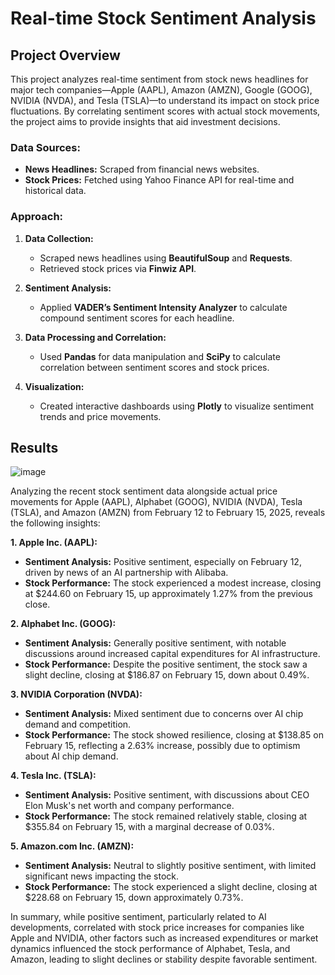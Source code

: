 # Real-time Stock Sentiment Analysis

## Project Overview

This project analyzes real-time sentiment from stock news headlines for major tech companies—Apple (AAPL), Amazon (AMZN), Google (GOOG), NVIDIA (NVDA), and Tesla (TSLA)—to understand its impact on stock price fluctuations. By correlating sentiment scores with actual stock movements, the project aims to provide insights that aid investment decisions.

### **Data Sources:**  
- **News Headlines:** Scraped from financial news websites.  
- **Stock Prices:** Fetched using Yahoo Finance API for real-time and historical data.  

### **Approach:**  

1. **Data Collection:**  
   - Scraped news headlines using **BeautifulSoup** and **Requests**.  
   - Retrieved stock prices via **Finwiz API**.  

2. **Sentiment Analysis:**  
   - Applied **VADER’s Sentiment Intensity Analyzer** to calculate compound sentiment scores for each headline.  

3. **Data Processing and Correlation:**  
   - Used **Pandas** for data manipulation and **SciPy** to calculate correlation between sentiment scores and stock prices.  

4. **Visualization:**  
   - Created interactive dashboards using **Plotly** to visualize sentiment trends and price movements.  

## Results

![image](https://github.com/user-attachments/assets/71e52360-ba82-470c-8bf0-82d04c95fe11)

Analyzing the recent stock sentiment data alongside actual price movements for Apple (AAPL), Alphabet (GOOG), NVIDIA (NVDA), Tesla (TSLA), and Amazon (AMZN) from February 12 to February 15, 2025, reveals the following insights:

**1. Apple Inc. (AAPL):**
- **Sentiment Analysis:** Positive sentiment, especially on February 12, driven by news of an AI partnership with Alibaba.
- **Stock Performance:** The stock experienced a modest increase, closing at $244.60 on February 15, up approximately 1.27% from the previous close.

**2. Alphabet Inc. (GOOG):**
- **Sentiment Analysis:** Generally positive sentiment, with notable discussions around increased capital expenditures for AI infrastructure.
- **Stock Performance:** Despite the positive sentiment, the stock saw a slight decline, closing at $186.87 on February 15, down about 0.49%.

**3. NVIDIA Corporation (NVDA):**
- **Sentiment Analysis:** Mixed sentiment due to concerns over AI chip demand and competition.
- **Stock Performance:** The stock showed resilience, closing at $138.85 on February 15, reflecting a 2.63% increase, possibly due to optimism about AI chip demand.
  
**4. Tesla Inc. (TSLA):**
- **Sentiment Analysis:** Positive sentiment, with discussions about CEO Elon Musk's net worth and company performance.
- **Stock Performance:** The stock remained relatively stable, closing at $355.84 on February 15, with a marginal decrease of 0.03%.

**5. Amazon.com Inc. (AMZN):**
- **Sentiment Analysis:** Neutral to slightly positive sentiment, with limited significant news impacting the stock.
- **Stock Performance:** The stock experienced a slight decline, closing at $228.68 on February 15, down approximately 0.73%.

In summary, while positive sentiment, particularly related to AI developments, correlated with stock price increases for companies like Apple and NVIDIA, other factors such as increased expenditures or market dynamics influenced the stock performance of Alphabet, Tesla, and Amazon, leading to slight declines or stability despite favorable sentiment. 
